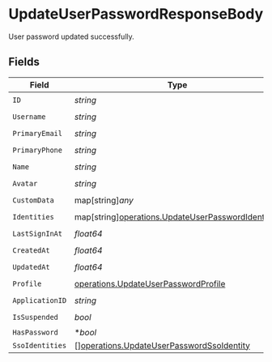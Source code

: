 # UpdateUserPasswordResponseBody

User password updated successfully.


## Fields

| Field                                                                                                         | Type                                                                                                          | Required                                                                                                      | Description                                                                                                   |
| ------------------------------------------------------------------------------------------------------------- | ------------------------------------------------------------------------------------------------------------- | ------------------------------------------------------------------------------------------------------------- | ------------------------------------------------------------------------------------------------------------- |
| `ID`                                                                                                          | *string*                                                                                                      | :heavy_check_mark:                                                                                            | N/A                                                                                                           |
| `Username`                                                                                                    | *string*                                                                                                      | :heavy_check_mark:                                                                                            | N/A                                                                                                           |
| `PrimaryEmail`                                                                                                | *string*                                                                                                      | :heavy_check_mark:                                                                                            | N/A                                                                                                           |
| `PrimaryPhone`                                                                                                | *string*                                                                                                      | :heavy_check_mark:                                                                                            | N/A                                                                                                           |
| `Name`                                                                                                        | *string*                                                                                                      | :heavy_check_mark:                                                                                            | N/A                                                                                                           |
| `Avatar`                                                                                                      | *string*                                                                                                      | :heavy_check_mark:                                                                                            | N/A                                                                                                           |
| `CustomData`                                                                                                  | map[string]*any*                                                                                              | :heavy_check_mark:                                                                                            | arbitrary                                                                                                     |
| `Identities`                                                                                                  | map[string][operations.UpdateUserPasswordIdentities](../../models/operations/updateuserpasswordidentities.md) | :heavy_check_mark:                                                                                            | N/A                                                                                                           |
| `LastSignInAt`                                                                                                | *float64*                                                                                                     | :heavy_check_mark:                                                                                            | N/A                                                                                                           |
| `CreatedAt`                                                                                                   | *float64*                                                                                                     | :heavy_check_mark:                                                                                            | N/A                                                                                                           |
| `UpdatedAt`                                                                                                   | *float64*                                                                                                     | :heavy_check_mark:                                                                                            | N/A                                                                                                           |
| `Profile`                                                                                                     | [operations.UpdateUserPasswordProfile](../../models/operations/updateuserpasswordprofile.md)                  | :heavy_check_mark:                                                                                            | N/A                                                                                                           |
| `ApplicationID`                                                                                               | *string*                                                                                                      | :heavy_check_mark:                                                                                            | N/A                                                                                                           |
| `IsSuspended`                                                                                                 | *bool*                                                                                                        | :heavy_check_mark:                                                                                            | N/A                                                                                                           |
| `HasPassword`                                                                                                 | **bool*                                                                                                       | :heavy_minus_sign:                                                                                            | N/A                                                                                                           |
| `SsoIdentities`                                                                                               | [][operations.UpdateUserPasswordSsoIdentity](../../models/operations/updateuserpasswordssoidentity.md)        | :heavy_minus_sign:                                                                                            | N/A                                                                                                           |
